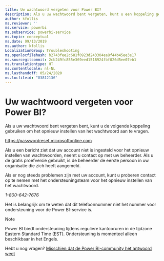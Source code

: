 ```yaml
---
title: Uw wachtwoord vergeten voor Power BI?
description: Als u uw wachtwoord bent vergeten, kunt u een koppeling gebruiken om het opnieuw instellen van het wachtwoord aan te vragen.
author: kfollis
ms.reviewer: ''
ms.service: powerbi
ms.subservice: powerbi-service
ms.topic: conceptual
ms.date: 09/13/2019
ms.author: kfollis
LocalizationGroup: Troubleshooting
ms.openlocfilehash: b2743fee2c681f0923d243304ea8f44b45ee3e17
ms.sourcegitcommit: 2cb249fc855e369eed1518924fbf026d5ee07eb1
ms.translationtype: HT
ms.contentlocale: nl-NL
ms.lasthandoff: 05/24/2020
ms.locfileid: "83812136"
---
```

# <a name="forgot-your-password-for-power-bi"></a>Uw wachtwoord vergeten voor Power BI?

Als u uw wachtwoord bent vergeten bent, kunt u de volgende koppeling gebruiken om het opnieuw instellen van het wachtwoord aan te vragen.

<https://passwordreset.microsoftonline.com>

Als u een bericht ziet dat uw account niet is ingesteld voor het opnieuw instellen van wachtwoorden, neemt u contact op met uw beheerder. Als u de gratis proefversie gebruikt, is de beheerder de eerste persoon in uw organisatie die zich heeft aangemeld.

Als er nog steeds problemen zijn met uw account, kunt u proberen contact op te nemen met het ondersteuningsteam voor het opnieuw instellen van het wachtwoord.

*1-800-642-7676*

Het is belangrijk om te weten dat dit telefoonnummer niet het nummer voor ondersteuning voor de Power BI-service is.

> [!NOTE]
> Power BI biedt ondersteuning tijdens reguliere kantooruren in de tijdzone Eastern Standard Time (EST). Ondersteuning is momenteel alleen beschikbaar in het Engels.

Hebt u nog vragen? [Misschien dat de Power BI-community het antwoord weet](https://community.powerbi.com/)